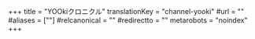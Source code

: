 +++
title = "YOOkiクロニクル"
translationKey = "channel-yooki"
#url = ""
#aliases = [""]
#relcanonical = ""
#redirectto = ""
metarobots = "noindex"
+++
